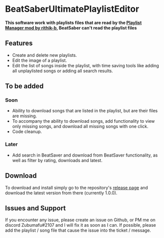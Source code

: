 # BeatSaberUltimatePlaylistEditor
**This software work with playlists files that are read by the [Playlist Manager mod by rithik-b](https://github.com/rithik-b/PlaylistManager), BeatSaber can't read the playlist files**

## Features 
- Create and delete new playlists.
- Edit the image of a playlist.
- Edit the list of songs inside the playlist, with time saving tools like adding all unplaylisted songs or adding all search results.

## To be added
### Soon
- Ability to download songs that are listed in the playlist, but are their files are missing.
- To accompany the ability to download songs, add functionality to view only missing songs, and download all missing songs with one click.
- Code cleanup.

### Later
- Add search in BeatSaver and download from BeatSaver functionality, as well as filter by rating, downloads and latest.

## Download
To download and install simply go to the repository's [release page](https://github.com/Zoobumafu/BeatSaberUltimatePlaylistEditor/releases) and download the latest version from there (currently 1.0.0).

## Issues and Support
If you encounter any issue, please create an issue on Github, or PM me on discord Zubumafu#2107 and I will fix it as soon as I can.
If possible, please add the playlist / song file that cause the issue into the ticket / message.

